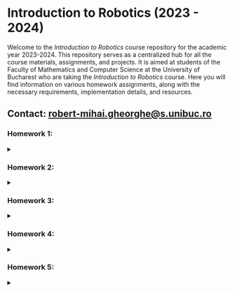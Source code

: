 # Introduction to Robotics (2023 - 2024)

Welcome to the _Introduction to Robotics_ course repository for the academic year 2023-2024. This repository serves as a centralized hub for all the course materials, assignments, and projects. It is aimed at students of the Faculty of Mathematics and Computer Science at the University of Bucharest who are taking the _Introduction to Robotics_ course. 
Here you will find information on various homework assignments, along with the necessary requirements, implementation details, and resources.

## Contact: robert-mihai.gheorghe@s.unibuc.ro

### Homework 1:
<details>
<summary></summary>
  
### Components
1. ${\color{red}R}{\color{green}G}{\color{blue}B}$ led (1+)
2. Potentiometers (3+)
3. Resistors
4. Wires

### Task
Control each channel of an ${\color{red}R}{\color{green}G}{\color{blue}B}$ led using a separate potentiometer. The intensity must be controlled through software, using Arduino. (i.e read the values from the potentiometer and send analog signals to the LED)

### Setup
<details>
<summary></summary>

![Setup](https://github.com/surtexx/IntroductionToRobotics/blob/main/homework1/setup1.jpg)
</details>

### [Demo](https://www.youtube.com/watch?v=D3T7p-lxy4M)
### [Source code](./homework1/homework1.ino)

</details>

### Homework 2:
<details>
<summary></summary>
  
### Components
1. LEDs (4+)
2. Buttons (3+)
3. Buzzer (1)
4. Wires and Resistors

### Task
Simulate a working elevator using buttons and LEDs. Each pair LED-button is associated with a floor, starting from 0. When pressing a button, the buzzer with emit a sound depicting that the elevator _is going up or down_, and the extra LED will blink until the destination is reached. When the elevator _is going up or down_, the LED of each floor will be lit for a small amount of time, depicting that _the elevator is currently at that floor_, and then proceed to the next floor, when the last LED will turn off, for the present LED to light up.

### Setup
<details>
<summary></summary>

![Setup](https://github.com/surtexx/IntroductionToRobotics/blob/main/homework2/setup2.jpg)
</details>

### [Demo](https://www.youtube.com/watch?v=kEbVnQoMF-4)
### [Source code](./homework2/homework2.ino)

</details>

### Homework 3:
<details>
<summary></summary>
  
### Components
1. 7 segment display (1)
2. Joystick (1)
3. Wires and Resistors

### Task
Using the joystick, control the 7 segment display. Starting from the decimal point (DP), there are 4 possible directions: up, down, left, right. Each direction will select the neighbour segment, making it blink. If the joystick button is pressed, the current segment will stay lit (will keep blinking if selected). There can be more segments lit at once, and they also can be turned off. If the joystick button is held for more than 3 seconds, all the segments will be turned off, and the DP will be selected. (starting position)

### Setup
<details>
<summary></summary>

![Setup](https://github.com/surtexx/IntroductionToRobotics/blob/main/homework3/setup3.png)
</details>

### [Demo](https://www.youtube.com/watch?v=8gTAwDh5y10)
### [Source code](./homework3/homework3.ino)

</details>

### Homework 4:
<details>
<summary></summary>
  
### Components
1. 4 digits 7 segment display (1)
2. Joystick (1)
3. Buttons (2)
4. Wires and Resistors

### Task
Implement a timer that has capabilities of saving laps. The timer starts from 000.0, and can be started, paused, and reset. It can be started or paused by pressing the start button (left of the joystick). Reset is done by pressing the reset button (right of the joystick) when it is in pause mode, removing all saved laps. The timer can save laps by pressing the joystick button. The joystick can be used in pause mode to cycle between saved laps and current time. Pressing the joystick button will clear all the laps and restore the timer to the time when it was paused.

### Setup
<details>
<summary></summary>

![Setup](https://github.com/surtexx/IntroductionToRobotics/blob/main/homework4/setup4.jpg)
</details>

### [Demo](https://www.youtube.com/watch?v=T57Q6Mao5Qg)
### [Source code](./homework4/homework4.ino)

</details>

### Homework 5:
<details>
<summary></summary>
  
### Components
1. Ultrasonic Sensor HC-SR04 (1)
2. LDR (Light-Dependent Resistor) (1)
3. ${\color{red}R}{\color{green}G}{\color{blue}B}$ led (1)
4. Wires and Resistors

### Task
Develop a "Smart Environment Monitor and Logger". This system requires an interactive menu (Serial monitor) from which the user can choose between multiple options listed below:

1. Sensor Settings
    1.1 Sensors Sampling Interval. (in seconds) - the interval at which the sensors will be read and logged.
    1.2 Ultrasonic Alert Threshold. (in cm) - if the distance is smaller than the threshold, the ${\color{red}R}{\color{green}G}{\color{blue}B}$ led will turn red, otherwise it will turn green.
    1.3 LDR Alert Threshold. (in lux) - if the light intensity is smaller than the threshold, the ${\color{red}R}{\color{green}G}{\color{blue}B}$ led will turn red, otherwise it will turn green.
    1.4 Back
2. Reset Logged Data
    2.1 Yes
    2.2 No
3. System Status
    3.1 Current Sensor Readings - display the current readings of the sensors at the interval specified in the first option of the first submenu.
    3.2 Current Sensor Settings - display the current settings of the sensors.
    3.3 Display Logged Data - display the logged data. (last 10 from each sensor)
    3.4 Back
4. ${\color{red}R}{\color{green}G}{\color{blue}B}$ LED Control
    4.1 Manual Control - the user can manually control the ${\color{red}R}{\color{green}G}{\color{blue}B}$ led.
    4.2 Toggle Automatic ON/OFF - the user can toggle the automatic mode of the ${\color{red}R}{\color{green}G}{\color{blue}B}$ led. (if it is in automatic mode, it will turn red if the distance is smaller than the threshold, and blue if the light intensity is smaller than the threshold)
    4.3 Back
    
### Setup
<details>
<summary></summary>

![Setup](https://github.com/surtexx/IntroductionToRobotics/blob/main/homework5/setup5.jpg)
</details>

### [Demo](https://www.youtube.com/watch?v=HvrBMFZ0OWg)
### [Source code](./homework5/homework5.ino)

</details>
